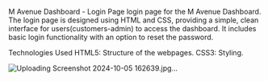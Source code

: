 M Avenue Dashboard - Login Page
login page for the M Avenue Dashboard. 
The login page is designed using HTML and CSS,
providing a simple, clean interface for users(customers-admin) to access the dashboard.
It includes basic login functionality with an option to reset the password.

Technologies Used
HTML5: Structure of the webpages.
CSS3: Styling.












![Uploading Screenshot 2024-10-05 162639.jpg…]()
